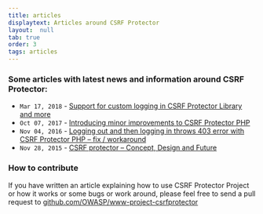 ```yaml
---
title: articles
displaytext: Articles around CSRF Protector
layout:  null
tab: true
order: 3
tags: articles
---
```


### Some articles with latest news and information around CSRF Protector:
 - `Mar 17, 2018` - [Support for custom logging in CSRF Protector Library and more](https://blog.minhazav.dev/support-for-custom-logging-csrf-protector-library-and-more/)
 - `Oct 07, 2017` - [Introducing minor improvements to CSRF Protector PHP](https://blog.minhazav.dev/introducing-minor-improvements-to-csrf-protector-php/)
 - `Nov 04, 2016` - [Logging out and then logging in throws 403 error with CSRF Protector PHP – fix / workaround](https://blog.minhazav.dev/logging-out-and-then-logging-in-throws-403-error-with-csrf-protector/)
 - `Nov 28, 2015` - [CSRF protector – Concept, Design and Future](https://blog.minhazav.dev/CSRF-Protector-concept-design-and-future/)

### How to contribute
If you have written an article explaining how to use CSRF Protector Project or how it works or some bugs or work around, please feel free to send a pull request to [github.com/OWASP/www-project-csrfprotector](https://github.com/OWASP/www-project-csrfprotector)
